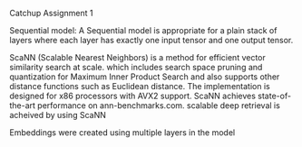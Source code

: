 Catchup Assignment 1 

Sequential model:
A Sequential model is appropriate for a plain stack of layers where each layer has exactly one input tensor and one output tensor.

ScaNN (Scalable Nearest Neighbors) is a method for efficient vector similarity search at scale. which includes search space pruning and 
quantization for Maximum Inner Product Search and also supports other distance functions such as Euclidean distance. The implementation 
is designed for x86 processors with AVX2 support. ScaNN achieves state-of-the-art performance on ann-benchmarks.com. scalable deep retrieval
is acheived by using ScaNN

Embeddings were created using multiple layers in the model
